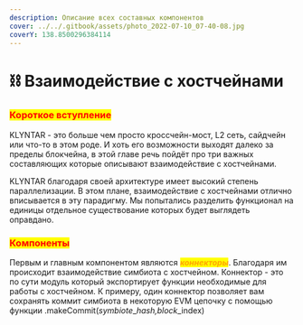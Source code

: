 ```yaml
---
description: Описание всех составных компонентов
cover: ../../.gitbook/assets/photo_2022-07-10_07-40-08.jpg
coverY: 138.8500296384114
---
```


# ⛓ Взаимодействие с хостчейнами

### <mark style="color:red;">**Короткое вступление**</mark>

KLYNTAR - это больше чем просто кроссчейн-мост, L2 сеть, сайдчейн или что-то в этом роде. И хоть его возможности выходят далеко за пределы блокчейна, в этой главе речь пойдёт про три важных составляющих которые описывают взаимодействие с хостчейнами.

KLYNTAR благодаря своей архитектуре имеет высокий степень параллелизации. В этом плане, взаимодействие с хостчейнами отлично вписывается в эту парадигму. Мы попытались разделить функционал на единицы отдельное существование которых будет выглядеть оправдано.

### <mark style="color:red;">**Компоненты**</mark>

Первым и главным компонентом являются _<mark style="color:orange;">**коннекторы**</mark>_. Благодаря им происходит взаимодействие симбиота с хостчейном. Коннектор - это по сути модуль который экспортирует функции необходимые для работы с хостчейном. К примеру, один коннектор позволяет вам сохранять коммит симбиота в некоторую EVM цепочку с помощью функции .makeCommit(_symbiote_\__hash,block_\_index)
